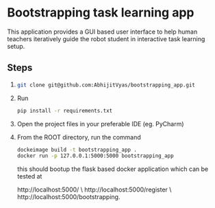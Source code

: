 # Bootstrapping task learning app
This application provides a GUI based user interface to help human teachers iteratively guide the robot student in interactive task learning setup.

## Steps
1. ```bash
   git clone git@github.com:AbhijitVyas/bootstrapping_app.git
2. Run
   ```bash
   pip install -r requirements.txt
3. Open the project files in your preferable IDE (eg. PyCharm)
5. From the ROOT directory, run the command
   ```bash
   dockeimage build -t bootstrapping_app .
   docker run -p 127.0.0.1:5000:5000 bootstrapping_app 
   ```
   this should bootup the flask based docker application which can be tested at

   http://localhost:5000/ \\
   http://localhost:5000/register \\
   http://localhost:5000/bootstrapping.
